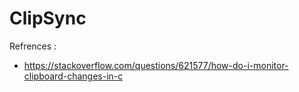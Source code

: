 # ClipSync




Refrences : 
- https://stackoverflow.com/questions/621577/how-do-i-monitor-clipboard-changes-in-c
